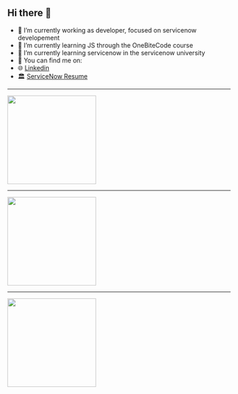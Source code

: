 ## Hi there 👋

- 🔭 I’m currently working as developer, focused on servicenow developement
- 🌱 I’m currently learning JS through the OneBiteCode course
- 🌱 I’m currently learning servicenow in the servicenow university
- 💼 You can find me on:
- 🌐 <a href="https://www.linkedin.com/in/diasdylan/" targe="_blank">Linkedin</a>
- 🏛️ <a href="https://learning.servicenow.com/lxp/en/pages/nl-public-resume?id=nl_public&user=dylandias0086966" targe="_blank">ServiceNow Resume</a>
  
<hr>
<div> 
<a href="https://github.com/diasdylan" target="_blank"> 
<img height="200em" src="https://github-readme-stats.vercel.app/api?username=diasdylan&show_icons=true&theme=vue-dark&include_all_commits=true&count_private=true&rank_icon=github"/>
  <hr>
<img height="200em" src="https://github-readme-stats.vercel.app/api/top-langs/?username=diasdylan&layout=compact&langs_count=16&theme=vue-dark"/> 
</div>
<hr>

<!--START_SECTION:waka-->
<div> 
  <a href="https://wakatime.com/@diasdylan" target="_blank"> 
  <img height="200em" src="https://github-readme-stats.vercel.app/api/wakatime?username=diasdylan&theme=vue-dark"/> 
</div>

<!--END_SECTION:waka-->
